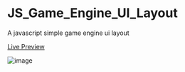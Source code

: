 # JS_Game_Engine_UI_Layout
A javascript simple game engine ui layout

[Live Preview](https://mainman002.github.io/JS_Game_Engine_UI_Layout/)

![image](https://user-images.githubusercontent.com/11281480/152908198-64642d7d-8daf-4ad1-8f9e-c5b78834d626.png)
